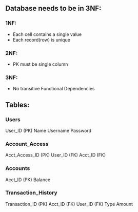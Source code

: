 ## Database needs to be in 3NF:
### 1NF:
- Each cell contains a single value
- Each record(row) is unique
### 2NF:
- PK must be single column
### 3NF:
- No transitive Functional Dependencies
 
 
## Tables:
 
### Users
User_ID (PK)
Name
<other user info>
Username
Password
 
 
### Account_Access
Acct_Access_ID (PK)
User_ID (FK)
Acct_ID (FK)
 
 
### Accounts
Acct_ID (PK)
Balance
 
 
### Transaction_History
Transaction_ID (PK)
Acct_ID (FK)
User_ID (FK)
Type
Amount

